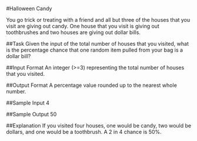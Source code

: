 #Halloween Candy
 
You go trick or treating with a friend and all but three of the houses that you visit are giving out candy. One house that you visit is giving out toothbrushes and two houses are giving out dollar bills. 

##Task
Given the input of the total number of houses that you visited, what is the percentage chance that one random item pulled from your bag is a dollar bill? 

##Input Format 
An integer (>=3) representing the total number of houses that you visited. 

##Output Format
A percentage value rounded up to the nearest whole number.

##Sample Input
4

##Sample Output 
50

##Explanation 
If you visited four houses, one would be candy, two would be dollars, and one would be a toothbrush. A 2 in 4 chance is 50%.
